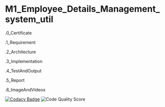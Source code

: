 # M1_Employee_Details_Management_system_util
.0_Certificate

.1_Requirement

.2_Architecture

.3_Implementation

.4_TestAndOutput

.5_Report

.6_ImageAndVideos

[![Codacy Badge](https://app.codacy.com/project/badge/Grade/a4929c216a9842688dd1ce5ae5eb01e5)](https://www.codacy.com/gh/rohith-ramamoorthy/M1_Employee_Details_Management_system_util/dashboard?utm_source=github.com&amp;utm_medium=referral&amp;utm_content=rohith-ramamoorthy/M1_Employee_Details_Management_system_util&amp;utm_campaign=Badge_Grade)
![Code Quality Score](https://app.codiga.io/public/project/31139/M1_Employee_Details_Management_system_util/dashboard) 
